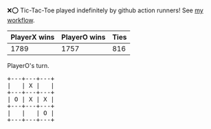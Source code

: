 :x::o: Tic-Tac-Toe played indefinitely by github action runners! See [my workflow](.github/workflows/play.yaml).

|PlayerX wins|PlayerO wins|Ties|
|-|-|-|
|1789|1757|816|

PlayerO's turn.

<pre>
+---+---+---+
|   | X |   |
+---+---+---+
| O | X | X |
+---+---+---+
|   |   | O |
+---+---+---+
</pre>